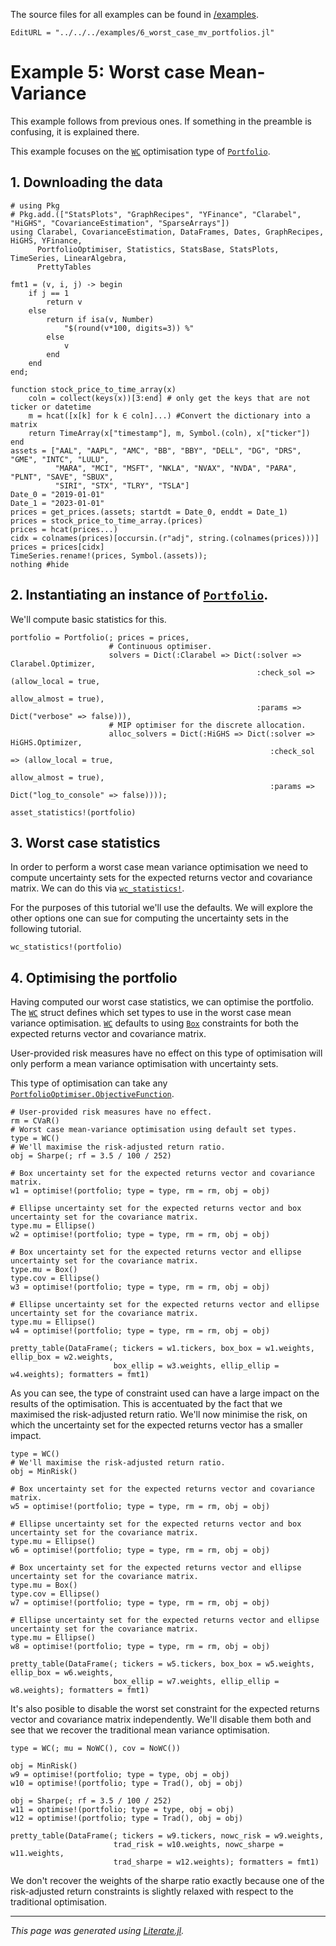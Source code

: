 The source files for all examples can be found in [/examples](https://github.com/dcelisgarza/PortfolioOptimiser.jl/tree/main/examples/).

```@meta
EditURL = "../../../examples/6_worst_case_mv_portfolios.jl"
```

# Example 5: Worst case Mean-Variance

This example follows from previous ones. If something in the preamble is confusing, it is explained there.

This example focuses on the [`WC`](@ref) optimisation type of [`Portfolio`](@ref).

## 1. Downloading the data

````@example 6_worst_case_mv_portfolios
# using Pkg
# Pkg.add.(["StatsPlots", "GraphRecipes", "YFinance", "Clarabel", "HiGHS", "CovarianceEstimation", "SparseArrays"])
using Clarabel, CovarianceEstimation, DataFrames, Dates, GraphRecipes, HiGHS, YFinance,
      PortfolioOptimiser, Statistics, StatsBase, StatsPlots, TimeSeries, LinearAlgebra,
      PrettyTables

fmt1 = (v, i, j) -> begin
    if j == 1
        return v
    else
        return if isa(v, Number)
            "$(round(v*100, digits=3)) %"
        else
            v
        end
    end
end;

function stock_price_to_time_array(x)
    coln = collect(keys(x))[3:end] # only get the keys that are not ticker or datetime
    m = hcat([x[k] for k ∈ coln]...) #Convert the dictionary into a matrix
    return TimeArray(x["timestamp"], m, Symbol.(coln), x["ticker"])
end
assets = ["AAL", "AAPL", "AMC", "BB", "BBY", "DELL", "DG", "DRS", "GME", "INTC", "LULU",
          "MARA", "MCI", "MSFT", "NKLA", "NVAX", "NVDA", "PARA", "PLNT", "SAVE", "SBUX",
          "SIRI", "STX", "TLRY", "TSLA"]
Date_0 = "2019-01-01"
Date_1 = "2023-01-01"
prices = get_prices.(assets; startdt = Date_0, enddt = Date_1)
prices = stock_price_to_time_array.(prices)
prices = hcat(prices...)
cidx = colnames(prices)[occursin.(r"adj", string.(colnames(prices)))]
prices = prices[cidx]
TimeSeries.rename!(prices, Symbol.(assets));
nothing #hide
````

## 2. Instantiating an instance of [`Portfolio`](@ref).

We'll compute basic statistics for this.

````@example 6_worst_case_mv_portfolios
portfolio = Portfolio(; prices = prices,
                      # Continuous optimiser.
                      solvers = Dict(:Clarabel => Dict(:solver => Clarabel.Optimizer,
                                                       :check_sol => (allow_local = true,
                                                                      allow_almost = true),
                                                       :params => Dict("verbose" => false))),
                      # MIP optimiser for the discrete allocation.
                      alloc_solvers = Dict(:HiGHS => Dict(:solver => HiGHS.Optimizer,
                                                          :check_sol => (allow_local = true,
                                                                         allow_almost = true),
                                                          :params => Dict("log_to_console" => false))));

asset_statistics!(portfolio)
````

## 3. Worst case statistics

In order to perform a worst case mean variance optimisation we need to compute uncertainty sets for the expected returns vector and covariance matrix. We can do this via [`wc_statistics!`](@ref).

For the purposes of this tutorial we'll use the defaults. We will explore the other options one can sue for computing the uncertainty sets in the following tutorial.

````@example 6_worst_case_mv_portfolios
wc_statistics!(portfolio)
````

## 4. Optimising the portfolio

Having computed our worst case statistics, we can optimise the portfolio. The [`WC`](@ref) struct defines which set types to use in the worst case mean variance optimisation. [`WC`](@ref) defaults to using [`Box`](@ref) constraints for both the expected returns vector and covariance matrix.

User-provided risk measures have no effect on this type of optimisation will only perform a mean variance optimisation with uncertainty sets.

This type of optimisation can take any [`PortfolioOptimiser.ObjectiveFunction`](@ref).

````@example 6_worst_case_mv_portfolios
# User-provided risk measures have no effect.
rm = CVaR()
# Worst case mean-variance optimisation using default set types.
type = WC()
# We'll maximise the risk-adjusted return ratio.
obj = Sharpe(; rf = 3.5 / 100 / 252)

# Box uncertainty set for the expected returns vector and covariance matrix.
w1 = optimise!(portfolio; type = type, rm = rm, obj = obj)

# Ellipse uncertainty set for the expected returns vector and box uncertainty set for the covariance matrix.
type.mu = Ellipse()
w2 = optimise!(portfolio; type = type, rm = rm, obj = obj)

# Box uncertainty set for the expected returns vector and ellipse uncertainty set for the covariance matrix.
type.mu = Box()
type.cov = Ellipse()
w3 = optimise!(portfolio; type = type, rm = rm, obj = obj)

# Ellipse uncertainty set for the expected returns vector and ellipse uncertainty set for the covariance matrix.
type.mu = Ellipse()
w4 = optimise!(portfolio; type = type, rm = rm, obj = obj)

pretty_table(DataFrame(; tickers = w1.tickers, box_box = w1.weights, ellip_box = w2.weights,
                       box_ellip = w3.weights, ellip_ellip = w4.weights); formatters = fmt1)
````

As you can see, the type of constraint used can have a large impact on the results of the optimisation. This is accentuated by the fact that we maximised the risk-adjusted return ratio. We'll now minimise the risk, on which the uncertainty set for the expected returns vector has a smaller impact.

````@example 6_worst_case_mv_portfolios
type = WC()
# We'll maximise the risk-adjusted return ratio.
obj = MinRisk()

# Box uncertainty set for the expected returns vector and covariance matrix.
w5 = optimise!(portfolio; type = type, rm = rm, obj = obj)

# Ellipse uncertainty set for the expected returns vector and box uncertainty set for the covariance matrix.
type.mu = Ellipse()
w6 = optimise!(portfolio; type = type, rm = rm, obj = obj)

# Box uncertainty set for the expected returns vector and ellipse uncertainty set for the covariance matrix.
type.mu = Box()
type.cov = Ellipse()
w7 = optimise!(portfolio; type = type, rm = rm, obj = obj)

# Ellipse uncertainty set for the expected returns vector and ellipse uncertainty set for the covariance matrix.
type.mu = Ellipse()
w8 = optimise!(portfolio; type = type, rm = rm, obj = obj)

pretty_table(DataFrame(; tickers = w5.tickers, box_box = w5.weights, ellip_box = w6.weights,
                       box_ellip = w7.weights, ellip_ellip = w8.weights); formatters = fmt1)
````

It's also posible to disable the worst set constraint for the expected returns vector and covariance matrix independently. We'll disable them both and see that we recover the traditional mean variance optimisation.

````@example 6_worst_case_mv_portfolios
type = WC(; mu = NoWC(), cov = NoWC())

obj = MinRisk()
w9 = optimise!(portfolio; type = type, obj = obj)
w10 = optimise!(portfolio; type = Trad(), obj = obj)

obj = Sharpe(; rf = 3.5 / 100 / 252)
w11 = optimise!(portfolio; type = type, obj = obj)
w12 = optimise!(portfolio; type = Trad(), obj = obj)

pretty_table(DataFrame(; tickers = w9.tickers, nowc_risk = w9.weights,
                       trad_risk = w10.weights, nowc_sharpe = w11.weights,
                       trad_sharpe = w12.weights); formatters = fmt1)
````

We don't recover the weights of the sharpe ratio exactly because one of the risk-adjusted return constraints is slightly relaxed with respect to the traditional optimisation.

* * *

*This page was generated using [Literate.jl](https://github.com/fredrikekre/Literate.jl).*
